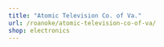 ```yaml
---
title: "Atomic Television Co. of Va."
url: /roanoke/atomic-television-co-of-va/
shop: electronics
---
```

